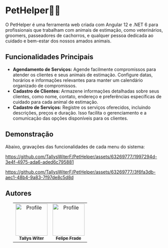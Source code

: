 <body>
  <h1>PetHelper🐶🐱</h1>
  <p>O PetHelper é uma ferramenta web criada com Angular 12 e .NET 6 para profissionais que trabalham com animais de
    estimação, como veterinários, groomers, passeadores de cachorros, e qualquer pessoa dedicada ao cuidado e bem-estar
    dos nossos amados animais.</p>
  <h2>Funcionalidades Principais</h2>
  <ul>
    <li><strong>Agendamento de Serviços:</strong> Agende facilmente compromissos para atender os clientes e seus animais
      de estimação. Configure datas, horários e informações relevantes para manter um calendário organizado de
      compromissos.</li>
    <li><strong>Cadastro de Clientes:</strong> Armazene informações detalhadas sobre seus clientes, como nome, contato,
      endereço e preferências específicas de cuidado para cada animal de estimação.</li>
    <li><strong>Cadastro de Serviços:</strong> Registre os serviços oferecidos, incluindo descrições, preços e duração.
      Isso facilita o gerenciamento e a comunicação das opções disponíveis para os clientes.</li>
  </ul>
  <h2>Demonstração</h2>
  <p>Abaixo, gravações das funcionalidades de cada menu do sistema:</p> 

https://github.com/TallysWiterF/PetHelper/assets/63269777/1997294d-3e4f-4975-ada6-aded6c795881

https://github.com/TallysWiterF/PetHelper/assets/63269777/3f6fa3db-aec1-48b4-9a83-7f97de8c5d8d

  <h2>Autores</h2>
  <ul>
    <table align="center">
      <tr>
        <td align="center">
          <a href="https://github.com/TallysWiterF">
            <img src="https://avatars.githubusercontent.com/u/63269777?v=4" width="100px;" alt="Profile" />
            <br />
            <sub>
              <b>Tallys Witer</b>
            </sub>
          </a>
        </td>
        <td align="center">
          <a href="https://github.com/felpBigStack">
            <img src="https://avatars.githubusercontent.com/u/144967655?v=4" width="100px;" alt="Profile" />
            <br />
            <sub>
              <b>Felipe Frade</b>
            </sub>
          </a>
        </td>
      </tr>
    </table>
  </ul>
</body>
